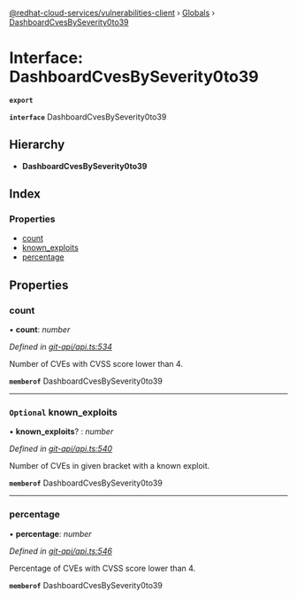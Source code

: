 [@redhat-cloud-services/vulnerabilities-client](../README.md) › [Globals](../globals.md) › [DashboardCvesBySeverity0to39](dashboardcvesbyseverity0to39.md)

# Interface: DashboardCvesBySeverity0to39

**`export`** 

**`interface`** DashboardCvesBySeverity0to39

## Hierarchy

* **DashboardCvesBySeverity0to39**

## Index

### Properties

* [count](dashboardcvesbyseverity0to39.md#count)
* [known_exploits](dashboardcvesbyseverity0to39.md#optional-known_exploits)
* [percentage](dashboardcvesbyseverity0to39.md#percentage)

## Properties

###  count

• **count**: *number*

*Defined in [git-api/api.ts:534](https://github.com/RedHatInsights/javascript-clients.gi/blob/master/packages/vulnerabilities/git-api/api.ts#L534)*

Number of CVEs with CVSS score lower than 4.

**`memberof`** DashboardCvesBySeverity0to39

___

### `Optional` known_exploits

• **known_exploits**? : *number*

*Defined in [git-api/api.ts:540](https://github.com/RedHatInsights/javascript-clients.gi/blob/master/packages/vulnerabilities/git-api/api.ts#L540)*

Number of CVEs in given bracket with a known exploit.

**`memberof`** DashboardCvesBySeverity0to39

___

###  percentage

• **percentage**: *number*

*Defined in [git-api/api.ts:546](https://github.com/RedHatInsights/javascript-clients.gi/blob/master/packages/vulnerabilities/git-api/api.ts#L546)*

Percentage of CVEs with CVSS score lower than 4.

**`memberof`** DashboardCvesBySeverity0to39
